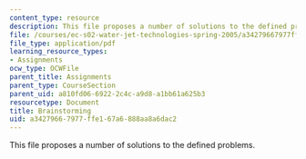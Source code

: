```yaml
---
content_type: resource
description: This file proposes a number of solutions to the defined problems.
file: /courses/ec-s02-water-jet-technologies-spring-2005/a34279667977ffe167a6888aa8a6dac2_MITEC_S02S05_a4_brainstorm.pdf
file_type: application/pdf
learning_resource_types:
- Assignments
ocw_type: OCWFile
parent_title: Assignments
parent_type: CourseSection
parent_uid: a810fd06-6922-2c4c-a9d8-a1bb61a625b3
resourcetype: Document
title: Brainstorming
uid: a3427966-7977-ffe1-67a6-888aa8a6dac2
---
```

This file proposes a number of solutions to the defined problems.

